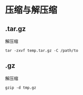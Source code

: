 压缩与解压缩
===
## .tar.gz
解压缩
```
tar -zxvf temp.tar.gz -C /path/to
```

## .gz
解压缩
```
gzip -d tmp.gz
```